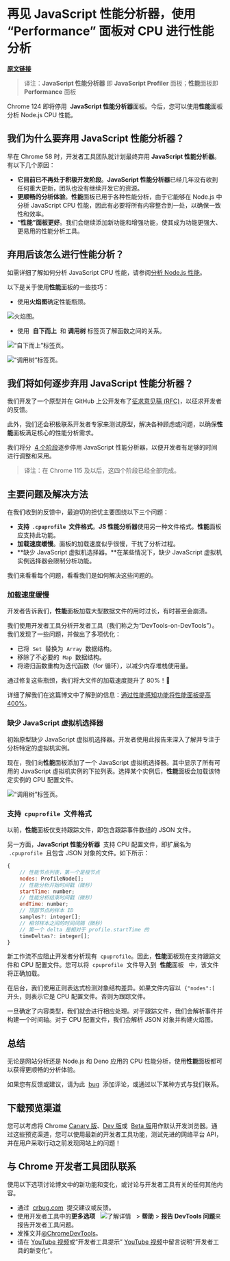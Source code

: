 # 再见 JavaScript 性能分析器，使用 “Performance” 面板对 CPU 进行性能分析

**[原文链接](https://developer.chrome.com/blog/profiling-cpu?hl=zh-cn)**

> 译注：**JavaScript 性能分析器** 即 **JavaScript Profiler** 面板；**性能**面板即 **Performance** 面板

Chrome 124 即将停用  **JavaScript 性能分析器**面板。今后，您可以使用**性能**面板分析 Node.js CPU 性能。

## 我们为什么要弃用 JavaScript 性能分析器？

早在 Chrome 58 时，开发者工具团队就计划最终弃用 **JavaScript 性能分析器**。有以下几个原因：

- **它目前已不再处于积极开发阶段**。**JavaScript 性能分析器**已经几年没有收到任何重大更新，团队也没有继续开发它的资源。
- **更顺畅的分析体验**。**性能**面板已用于各种性能分析，由于它能够在 Node.js 中分析 JavaScript CPU 性能，因此有必要将所有内容整合到一处，以确保一致性和效率。
- **“性能”面板更好**。我们会继续添加新功能和增强功能，使其成为功能更强大、更易用的性能分析工具。

## 弃用后该怎么进行性能分析？

如需详细了解如何分析 JavaScript CPU 性能，请参阅[分析 Node.js 性能](https://developer.chrome.com/docs/devtools/performance/nodejs?hl=zh-cn)。

以下是关于使用**性能**面板的一些技巧：

- 使用**火焰图**确定性能瓶颈。

![火焰图。](https://developer.chrome.com/static/blog/profiling-cpu/image/flame-chart.png?hl=zh-cn)

- 使用  **自下而上**  和 **调用树** 标签页了解函数之间的关系。

![“自下而上”标签页。](https://developer.chrome.com/static/blog/profiling-cpu/image/bottom-up.png?hl=zh-cn)

![“调用树”标签页。](https://developer.chrome.com/static/blog/profiling-cpu/image/call-tree.png?hl=zh-cn)

## 我们将如何逐步弃用 JavaScript 性能分析器？

我们开发了一个原型并在 GitHub 上公开发布了[征求意见稿 (RFC)](https://github.com/ChromeDevTools/rfcs/discussions/2)，以征求开发者的反馈。

此外，我们还会积极联系开发者专家来测试原型，解决各种顾虑或问题，以确保**性能**面板满足核心的性能分析需求。

我们将分  [4 个阶段](https://github.com/ChromeDevTools/rfcs/discussions/2#discussioncomment-5189668)逐步停用 JavaScript 性能分析器，以便开发者有足够的时间进行调整和采用。

> 译注：在 Chrome 115 及以后，这四个阶段已经全部完成。

## 主要问题及解决方法

在我们收到的反馈中，最迫切的担忧主要围绕以下三个问题：

- **支持  `.cpuprofile`  文件格式**。**JS 性能分析器**使用另一种文件格式。**性能**面板应支持此功能。
- **加载速度缓慢**。面板的加载速度似乎很慢，干扰了分析过程。
- **缺少 JavaScript 虚拟机选择器。**在某些情况下，缺少 JavaScript 虚拟机实例选择器会限制分析功能。

我们来看看每个问题，看看我们是如何解决这些问题的。

### 加载速度缓慢

开发者告诉我们，**性能**面板加载大型数据文件的用时过长，有时甚至会崩溃。

我们使用开发者工具分析开发者工具（我们称之为“DevTools-on-DevTools”）。我们发现了一些问题，并做出了多项优化：

- 已将  `Set`  替换为  `Array`  数据结构。
- 移除了不必要的  `Map`  数据结构。
- 将递归函数重构为迭代函数（for 循环），以减少内存堆栈使用量。

通过修复这些瓶颈，我们将大文件的加载速度提升了 80%！🎉

详细了解我们在这篇博文中了解到的信息：[通过性能感知功能将性能面板提高 400%](https://developer.chrome.com/blog/perf-panel-4x-faster?hl=zh-cn)。

### 缺少 JavaScript 虚拟机选择器

初始原型缺少 JavaScript 虚拟机选择器。开发者使用此报告来深入了解并专注于分析特定的虚拟机实例。

现在，我们向**性能**面板添加了一个 JavaScript 虚拟机选择器。其中显示了所有可用的 JavaScript 虚拟机实例的下拉列表。选择某个实例后，**性能**面板会加载该特定实例的 CPU 配置文件。

![“调用树”标签页。](https://developer.chrome.com/static/blog/profiling-cpu/image/vm-selector.png?hl=zh-cn)

### 支持  `cpuprofile`  文件格式

以前，**性能**面板仅支持跟踪文件，即包含跟踪事件数组的 JSON 文件。

另一方面，**JavaScript 性能分析器**  支持 CPU 配置文件，即扩展名为  `.cpuprofile`  且包含 JSON 对象的文件。如下所示：

```javascript
{
    // 性能节点列表，第一个是根节点
    nodes: ProfileNode[];
    // 性能分析开始时间戳（微秒）
    startTime: number;
    // 性能分析结束时间戳（微秒）
    endTime: number;
    // 顶部节点的样本 ID
    samples?: integer[];
    // 相邻样本之间的时间间隔（微秒）
    // 第一个 delta 是相对于 profile.startTime 的
    timeDeltas?: integer[];
}
```

新工作流不应阻止开发者分析现有  `cpuprofile`。因此，**性能**面板现在支持跟踪文件和 CPU 配置文件。您可以将  `cpuprofile`  文件导入到  **性能**面板   中，该文件将正确加载。

在后台，我们使用正则表达式检测对象结构差异。如果文件内容以  `{"nodes":[`  开头，则表示它是 CPU 配置文件。否则为跟踪文件。

一旦确定了内容类型，我们就会进行相应处理。对于跟踪文件，我们会解析事件并构建一个时间轴。对于 CPU 配置文件，我们会解析 JSON 对象并构建火焰图。

## 总结

无论是网站分析还是 Node.js 和 Deno 应用的 CPU 性能分析，使用**性能**面板都可以获得更顺畅的分析体验。

如果您有反馈或建议，请为此  [bug](https://issues.chromium.org/issues/40235609)  添加评论，或通过以下某种方式与我们联系。

## 下载预览渠道

您可以考虑将 Chrome [Canary 版](https://www.google.com/chrome/canary/?hl=zh-cn)、[Dev 版](https://www.google.com/chrome/dev/?hl=zh-cn)或  [Beta 版](https://www.google.com/chrome/beta/?hl=zh-cn)用作默认开发浏览器。通过这些预览渠道，您可以使用最新的开发者工具功能，测试先进的网络平台 API，并在用户采取行动之前发现网站上的问题！

## 与 Chrome 开发者工具团队联系

使用以下选项讨论博文中的新功能和变化，或讨论与开发者工具有关的任何其他内容。

- 通过  [crbug.com](https://crbug.com/)  提交建议或反馈。
- 使用开发者工具中的**更多选项**   ![了解详情](https://developer.chrome.com/static/images/devtools-more.png?hl=zh-cn)   > **帮助** > **报告 DevTools 问题**来报告开发者工具问题。
- 发推文并[@ChromeDevTools](https://twitter.com/intent/tweet?text=@ChromeDevTools)。
- 请在 [YouTube 视频](https://goo.gle/devtools-youtube)或“开发者工具提示” [YouTube 视频](https://goo.gle/devtools-tips)中留言说明“开发者工具的新变化”。
